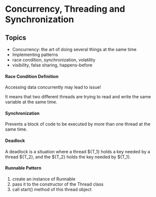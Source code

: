 # Concurrency, Threading and Synchronization

## Topics
* Concurrency: the art of doing several things at the same time
* Implementing patterns 
* race condition, synchronization, volatility
* visibility, false sharing, happens-before

#### Race Condition Definition
Accessing data concurrently may lead to issue!

It means that two different threads are trying to read and write 
the same variable at the same time.

#### Synchronization
Prevents a block of code to be executed by more than one thread
at the same time.

#### Deadlock
A deadlock is a situation where a thread ${T_1} holds a key needed
by a thread ${T_2}, and the ${T_2} holds the key needed by ${T_1}.

#### Runnable Pattern
1. create an instance of Runnable
2. pass it to the constructor of the Thread class
3. call start() method of this thread object 

